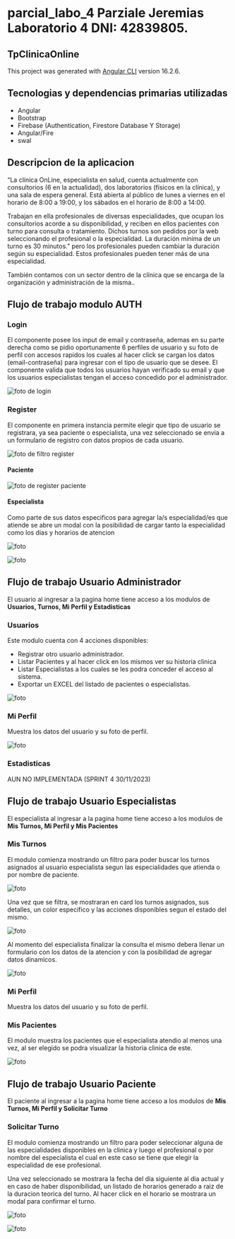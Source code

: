 # parcial_labo_4 Parziale Jeremias Laboratorio 4 DNI: 42839805.
## TpClinicaOnline

This project was generated with [Angular CLI](https://github.com/angular/angular-cli) version 16.2.6.

## Tecnologias y dependencias primarias utilizadas
+ Angular
+ Bootstrap
+ Firebase (Authentication, Firestore Database Y Storage)
+ Angular/Fire
+ swal
## Descripcion de la aplicacion
“La clínica OnLine, especialista en salud, cuenta actualmente con consultorios (6 en la actualidad),
dos laboratorios (físicos en la clínica), y una sala de espera general. Está abierta al público de lunes a
viernes en el horario de 8:00 a 19:00, y los sábados en el horario de 8:00 a 14:00.

Trabajan en ella profesionales de diversas especialidades, que ocupan los consultorios acorde a su
disponibilidad, y reciben en ellos pacientes con turno para consulta o tratamiento. Dichos turnos son
pedidos por la web seleccionando el profesional o la especialidad. La duración mínima de un turno es
30 minutos.” pero los profesionales pueden cambiar la duración según su especialidad. Estos
profesionales pueden tener más de una especialidad.

También contamos con un sector dentro de la clínica que se encarga de la organización y
administración de la misma..

## Flujo de trabajo modulo AUTH
### Login
El componente posee los input de email y contraseña, ademas en su parte derecha como se pidio oportunamente 6 perfiles de usuario y su foto de perfil con accesos rapidos los cuales al hacer click se cargan los datos (email-contraseña) para ingresar con el tipo de usuario que se desee. El componente valida que todos los usuarios hayan verificado su email y que los usuarios especialistas tengan el acceso concedido por el administrador.

![foto de login](https://github.com/jereparziale/parziale.clinica.online/blob/main/assets_readme/login.jpeg)

### Register
El componente en primera instancia permite elegir que tipo de usuario se registrara, ya sea paciente o especialista, una vez seleccionado se envia a un formulario de registro con datos propios de cada usuario.

![foto de filtro register](https://github.com/jereparziale/parziale.clinica.online/blob/main/assets_readme/filtro%20register.jpeg)

#### Paciente

![foto de register paciente](https://github.com/jereparziale/parziale.clinica.online/blob/main/assets_readme/register%20paciente.jpeg)

#### Especialista
Como parte de sus datos especificos para agregar la/s especialidad/es que atiende se abre un modal con la posibilidad de cargar tanto la especialidad como los dias y horarios de atencion

![foto](https://github.com/jereparziale/parziale.clinica.online/blob/main/assets_readme/register%20especialista.jpeg)

![foto](https://github.com/jereparziale/parziale.clinica.online/blob/main/assets_readme/register%20especialista%20horarios.jpeg)

## Flujo de trabajo Usuario Administrador
El usuario al ingresar a la pagina home tiene acceso a los modulos de __Usuarios, Turnos, Mi Perfil y Estadisticas__

### Usuarios

Este modulo cuenta con 4 acciones disponibles:

+ Registrar otro usuario administrador.
+ Listar Pacientes y al hacer click en los mismos ver su historia clinica
+ Listar Especialistas a los cuales se les podra conceder el acceso al sistema.
+ Exportar un EXCEL del listado de pacientes o especialistas.

![foto](https://github.com/jereparziale/parziale.clinica.online/blob/main/assets_readme/usuarios%20admin.jpeg)



### Mi Perfil

Muestra los datos del usuario y su foto de perfil.

![foto](https://github.com/jereparziale/parziale.clinica.online/blob/main/assets_readme/mi%20perfil%20admin.jpeg)

### Estadisticas

AUN NO IMPLEMENTADA (SPRINT 4 30/11/2023)

## Flujo de trabajo Usuario Especialistas
El especialista al ingresar a la pagina home tiene acceso a los modulos de __Mis Turnos, Mi Perfil y Mis Pacientes__

### Mis Turnos
El modulo comienza mostrando un filtro para poder buscar los turnos asignados al usuario especialista segun las especialidades que atienda o por nombre de paciente.

![foto](https://github.com/jereparziale/parziale.clinica.online/blob/main/assets_readme/mis%20turnos%20filtro%20espec.jpeg)

Una vez que se filtra, se mostraran en card los turnos asignados, sus detalles, un color especifico y las acciones disponibles segun el estado del mismo.

![foto](https://github.com/jereparziale/parziale.clinica.online/blob/main/assets_readme/mis%20turnos%20espec.jpeg)

Al momento del especialista finalizar la consulta el mismo debera llenar un formulario con los datos de la atencion y con la posibilidad de agregar datos dinamicos.

![foto](https://github.com/jereparziale/parziale.clinica.online/blob/main/assets_readme/cargar%20atencion%20espec.jpeg)

### Mi Perfil

Muestra los datos del usuario y su foto de perfil.

### Mis Pacientes

El modulo muestra los pacientes que el especialista atendio al menos una vez, al ser elegido se podra visualizar la historia clinica de este.

![foto](https://github.com/jereparziale/parziale.clinica.online/blob/main/assets_readme/mis%20pacientes%20filtro%20espec.jpeg)

## Flujo de trabajo Usuario Paciente
El paciente al ingresar a la pagina home tiene acceso a los modulos de __Mis Turnos, Mi Perfil y Solicitar Turno__

### Solicitar Turno

El modulo comienza mostrando un filtro para poder seleccionar alguna de las especialidades disponibles en la clinica y luego el profesional o por nombre del especialista el cual en este caso se tiene que elegir la especialidad de ese profesional.

Una vez seleccionado se mostrara la fecha del dia siguiente al dia actual y en caso de haber disponibilidad, un listado de horarios generado a raiz de la duracion teorica del turno. Al hacer click en el horario se mostrara un modal para confirmar el turno.

![foto](https://github.com/jereparziale/parziale.clinica.online/blob/main/assets_readme/solicitar%20turno%20paciente.jpeg)

![foto](https://github.com/jereparziale/parziale.clinica.online/blob/main/assets_readme/confirmar%20turno%20paciente.jpeg)
















